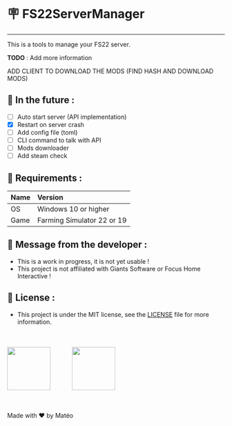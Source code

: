 # 🪧 FS22ServerManager

-----

This is a tools to manage your FS22 server.

**TODO** : Add more information

ADD CLIENT TO DOWNLOAD THE MODS (FIND HASH AND DOWNLOAD MODS)

## 🚀 In the future :
- [ ] Auto start server (API implementation)
- [X] Restart on server crash
- [ ] Add config file (toml)
- [ ] CLI command to talk with API
- [ ] Mods downloader
- [ ] Add steam check

## 🦈 Requirements :

| Name | Version                    |
|:-----|:---------------------------|
| OS   | Windows 10 or higher       |
| Game | Farming Simulator 22 or 19 |

## 📨 Message from the developer :
- This is a work in progress, it is not yet usable ! 
- This project is not affiliated with Giants Software or Focus Home Interactive !

## 📝 License :
- This project is under the MIT license, see the [LICENSE](LICENSE) file for more information.

<div style="display: flex; margin-top: 50px; margin-bottom: 50px">
    <img style="margin-right: 50px" src="https://upload.wikimedia.org/wikipedia/commons/1/19/Logo_Farming_Simulator_22.webp" height="100px"/>
    <img src="https://upload.wikimedia.org/wikipedia/commons/b/b9/Logo_Farming_Simulator_19.png" height="100px"/>
</div>

Made with ❤️ by Matéo
